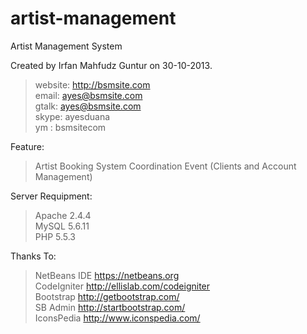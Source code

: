 artist-management
=================

Artist Management System

Created by Irfan Mahfudz Guntur on 30-10-2013.

> website: http://bsmsite.com<br />
> email: ayes@bsmsite.com<br />
> gtalk: ayes@bsmsite.com<br />
> skype: ayesduana<br />
> ym : bsmsitecom

Feature:<br />
> Artist Booking System Coordination Event (Clients and Account Management)

Server Requipment:<br />
> Apache 2.4.4<br />
> MySQL 5.6.11<br />
> PHP 5.5.3

Thanks To:<br />
> NetBeans IDE https://netbeans.org<br />
> CodeIgniter http://ellislab.com/codeigniter<br />
> Bootstrap http://getbootstrap.com/<br />
> SB Admin http://startbootstrap.com/<br />
> IconsPedia http://www.iconspedia.com/
